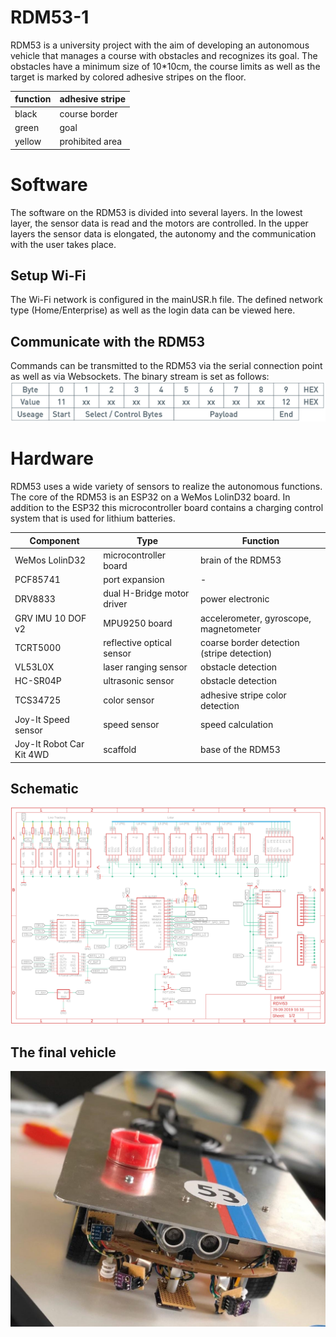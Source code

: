 # RDM53-1
RDM53 is a university project with the aim of developing an autonomous vehicle that manages a course with obstacles and recognizes its goal.
The obstacles have a minimum size of 10*10cm, the course limits as well as the target is marked by colored adhesive stripes on the floor.

| function  | adhesive stripe |
| ------------- | ------------- |
| black | course border |
| green | goal |
| yellow | prohibited area |

# Software
The software on the RDM53 is divided into several layers. In the lowest layer, the sensor data is read and the motors are controlled. In the upper layers the sensor data is elongated, the autonomy and the communication with the user takes place.

## Setup Wi-Fi
The Wi-Fi network is configured in the mainUSR.h file. The defined network type (Home/Enterprise) as well as the login data can be viewed here.

## Communicate with the RDM53
Commands can be transmitted to the RDM53 via the serial connection point as well as via Websockets. The binary stream is set as follows:
![Alt text](Images/protocol.png?raw=true "RDM53 Protocol")

# Hardware
RDM53 uses a wide variety of sensors to realize the autonomous functions.
The core of the RDM53 is an ESP32 on a WeMos LolinD32 board. In addition to the ESP32 this microcontroller board contains a charging control system that is used for lithium batteries.

| Component  | Type | Function |
| ------------- | ------------- | ------------- |
| WeMos LolinD32  | microcontroller board | brain of the RDM53 |
| PCF85741  | port expansion | - |
| DRV8833  |  dual H-Bridge motor driver | power electronic |
| GRV IMU 10 DOF v2  | MPU9250 board | accelerometer, gyroscope, magnetometer |
| TCRT5000 | reflective optical sensor |coarse border detection (stripe detection) |
| VL53L0X | laser ranging sensor | obstacle detection |
| HC-SR04P | ultrasonic sensor | obstacle detection |
| TCS34725 | color sensor | adhesive stripe color detection |
| Joy-It Speed sensor | speed sensor | speed calculation |
| Joy-It Robot Car Kit 4WD | scaffold | base of the RDM53 |

## Schematic
![Alt text](Images/schematic.png?raw=true "RDM53 Schematic")

## The final vehicle
![Alt text](Images/RDM53-1.jpg?raw=true "RDM53 Vehicle")
